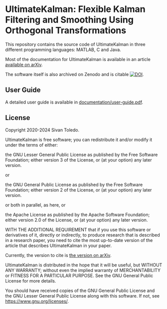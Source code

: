 # UltimateKalman: Flexible Kalman Filtering and Smoothing Using Orthogonal Transformations

This repository contains the source code of UltimateKalman in three different programming languages: MATLAB, C and Java.

Most of the documentation for UltimateKalman is available in an article [available on arXiv](https://arxiv.org/abs/2207.13526).

The software itself is also archived on Zenodo and is citable [![DOI](https://zenodo.org/badge/512375929.svg)](https://zenodo.org/badge/latestdoi/512375929).

## User Guide

A detailed user guide is available in [documentation/user-guide.pdf](documentation/user-guide.pdf).

## License

Copyright 2020-2024 Sivan Toledo.
 
 UltimateKalman is free software; you can redistribute it and/or modify
    it under the terms of either:

 the GNU Lesser General Public License as published by the Free
        Software Foundation; either version 3 of the License, or (at your
        option) any later version.

or

the GNU General Public License as published by the Free Software
        Foundation; either version 2 of the License, or (at your option) any
        later version.

or both in parallel, as here, or 

the Apache License as published by the Apache Software
        Foundation; either version 2.0 of the License, or (at your option) any
        later version.
        
WITH THE ADDITIONAL REQUIREMENT 
    that if you use this software or derivatives of it, directly or indirectly, to produce
    research that is described in a research paper, you need to cite the most
    up-to-date version of the article that describes UltimateKalman in your paper.
    
Currently, the version to cite is [the version on arXiv](https://arxiv.org/abs/2207.13526).

UltimateKalman is distributed in the hope that it will be useful, but
    WITHOUT ANY WARRANTY; without even the implied warranty of MERCHANTABILITY
    or FITNESS FOR A PARTICULAR PURPOSE.  See the GNU General Public License
    for more details.

You should have received copies of the GNU General Public License and the
    GNU Lesser General Public License along with this software.  If not,
    see https://www.gnu.org/licenses/.
    
